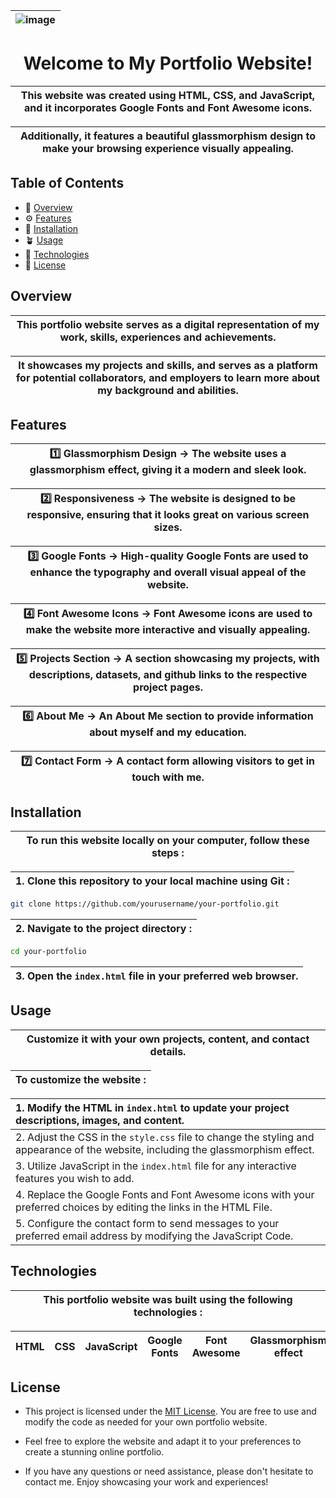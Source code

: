 | ![image](https://github.com/TheMrityunjayPathak/TheMrityunjayPathak.github.io/assets/123563634/ed9793ac-f561-4825-b38c-62ec85891749) |
| :---: |

<h1 align="center">Welcome to My Portfolio Website!</h1>

<div align="center">
  
| This website was created using HTML, CSS, and JavaScript, and it incorporates Google Fonts and Font Awesome icons. |
| :---: |

| Additionally, it features a beautiful glassmorphism design to make your browsing experience visually appealing. |
| :---: |

</div>

## Table of Contents
- 🎴 [Overview](#overview)
- ⚙️ [Features](#features)
- 📲 [Installation](#installation)
- 🪴 [Usage](#usage)
- 📡 [Technologies](#technologies)
- 🧾 [License](#license)

## Overview

| This portfolio website serves as a digital representation of my work, skills, experiences and achievements. |
| :---: |

| It showcases my projects and skills, and serves as a platform for potential collaborators, and employers to learn more about my background and abilities. |
| :---: |

## Features

|1️⃣ **Glassmorphism Design** → The website uses a glassmorphism effect, giving it a modern and sleek look. |
| :---: |

|2️⃣ **Responsiveness** → The website is designed to be responsive, ensuring that it looks great on various screen sizes. |
| :---: |

|3️⃣ **Google Fonts** → High-quality Google Fonts are used to enhance the typography and overall visual appeal of the website. |
| :---: |

|4️⃣ **Font Awesome Icons** → Font Awesome icons are used to make the website more interactive and visually appealing. |
| :---: |

|5️⃣ **Projects Section** → A section showcasing my projects, with descriptions, datasets, and github links to the respective project pages. |
| :---: |

|6️⃣ **About Me** → An About Me section to provide information about myself and my education. |
| :---: |

|7️⃣ **Contact Form** → A contact form allowing visitors to get in touch with me. |
| :---: |

## Installation

| To run this website locally on your computer, follow these steps : |
| :---: |

| 1. Clone this repository to your local machine using Git : |
| :---: |

   ```bash
   git clone https://github.com/yourusername/your-portfolio.git
   ```

| 2. Navigate to the project directory : |
| :---: |

   ```bash
   cd your-portfolio
   ```

| 3. Open the `index.html` file in your preferred web browser. |
| :---: |

## Usage

| Customize it with your own projects, content, and contact details. |
| :---: |

| To customize the website : |
| :---: |

| 1. Modify the HTML in `index.html` to update your project descriptions, images, and content. |
| :--- |
| 2. Adjust the CSS in the `style.css` file to change the styling and appearance of the website, including the glassmorphism effect. |
| 3. Utilize JavaScript in the `index.html` file for any interactive features you wish to add. |
| 4. Replace the Google Fonts and Font Awesome icons with your preferred choices by editing the links in the HTML File. |
| 5. Configure the contact form to send messages to your preferred email address by modifying the JavaScript Code. |

## Technologies

| This portfolio website was built using the following technologies : |
| :---: |

| HTML | CSS | JavaScript | Google Fonts | Font Awesome | Glassmorphism effect |
| :---: | :---: | :---: | :---: | :---: | :---: |

## License

- This project is licensed under the [MIT License](LICENSE). You are free to use and modify the code as needed for your own portfolio website.

- Feel free to explore the website and adapt it to your preferences to create a stunning online portfolio.

- If you have any questions or need assistance, please don't hesitate to contact me. Enjoy showcasing your work and experiences!
